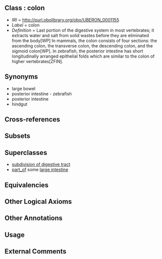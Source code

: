 
## Class : colon

 * *IRI* = http://purl.obolibrary.org/obo/UBERON_0001155
 * *Label* = colon
 * *Definition* = Last portion of the digestive system in most vertebrates; it extracts water and salt from solid wastes before they are eliminated from the body[WP] In mammals, the colon consists of four sections: the ascending colon, the transverse colon, the descending colon, and the sigmoid colon[WP]. In zebrafish, the posterior intestine has short longitudinally arranged epithelial folds which are similar to the colon of higher vertebrates[ZFIN].

## Synonyms

 * large bowel
 * posterior intestine - zebrafish
 * posterior intestine
 * hindgut

## Cross-references


## Subsets


## Superclasses

 * [subdivision of digestive tract](../../UBERON/21/UBERON_0004921.md)
 * [part_of](../../BFO/50/BFO_0000050.md) some [large intestine](../../UBERON/59/UBERON_0000059.md)

## Equivalencies


## Other Logical Axioms


## Other Annotations


## Usage


## External Comments


